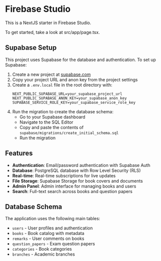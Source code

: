 # Firebase Studio

This is a NextJS starter in Firebase Studio.

To get started, take a look at src/app/page.tsx.

## Supabase Setup

This project uses Supabase for the database and authentication. To set up Supabase:

1. Create a new project at [supabase.com](https://supabase.com)
2. Copy your project URL and anon key from the project settings
3. Create a `.env.local` file in the root directory with:
   ```
   NEXT_PUBLIC_SUPABASE_URL=your_supabase_project_url
   NEXT_PUBLIC_SUPABASE_ANON_KEY=your_supabase_anon_key
   SUPABASE_SERVICE_ROLE_KEY=your_supabase_service_role_key
   ```
4. Run the migration to create the database schema:
   - Go to your Supabase dashboard
   - Navigate to the SQL Editor
   - Copy and paste the contents of `supabase/migrations/create_initial_schema.sql`
   - Run the migration

## Features

- **Authentication**: Email/password authentication with Supabase Auth
- **Database**: PostgreSQL database with Row Level Security (RLS)
- **Real-time**: Real-time subscriptions for live updates
- **File Storage**: Supabase Storage for book covers and documents
- **Admin Panel**: Admin interface for managing books and users
- **Search**: Full-text search across books and question papers

## Database Schema

The application uses the following main tables:
- `users` - User profiles and authentication
- `books` - Book catalog with metadata
- `remarks` - User comments on books
- `question_papers` - Exam question papers
- `categories` - Book categories
- `branches` - Academic branches